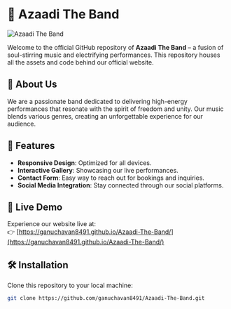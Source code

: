# 🎸 Azaadi The Band

![Azaadi The Band](https://azaaditheband.com/wp-content/uploads/2023/08/azaadi-the-band-banner.jpg)

Welcome to the official GitHub repository of **Azaadi The Band** – a fusion of soul-stirring music and electrifying performances. This repository houses all the assets and code behind our official website.

## 🌟 About Us

We are a passionate band dedicated to delivering high-energy performances that resonate with the spirit of freedom and unity. Our music blends various genres, creating an unforgettable experience for our audience.

## 🎤 Features

- **Responsive Design**: Optimized for all devices.
- **Interactive Gallery**: Showcasing our live performances.
- **Contact Form**: Easy way to reach out for bookings and inquiries.
- **Social Media Integration**: Stay connected through our social platforms.

## 🚀 Live Demo

Experience our website live at:  
👉 [https://ganuchavan8491.github.io/Azaadi-The-Band/](https://ganuchavan8491.github.io/Azaadi-The-Band/)

## 🛠️ Installation

Clone this repository to your local machine:

```bash
git clone https://github.com/ganuchavan8491/Azaadi-The-Band.git
